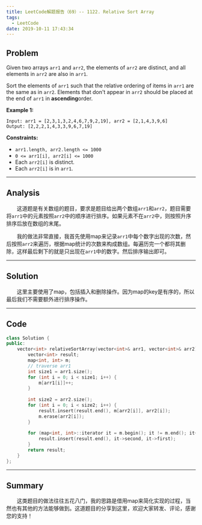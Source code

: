 ```yaml
---
title: LeetCode解题报告（69）-- 1122. Relative Sort Array
tags:
  - LeetCode
date: 2019-10-11 17:43:34
---
```


## Problem

Given two arrays `arr1` and `arr2`, the elements of `arr2` are distinct, and all elements in `arr2` are also in `arr1`.

Sort the elements of `arr1` such that the relative ordering of items in `arr1` are the same as in `arr2`.  Elements that don't appear in `arr2` should be placed at the end of `arr1` in **ascending**order.

<!-- more -->

**Example 1:**

```
Input: arr1 = [2,3,1,3,2,4,6,7,9,2,19], arr2 = [2,1,4,3,9,6]
Output: [2,2,2,1,4,3,3,9,6,7,19]
```

**Constraints:**

- `arr1.length, arr2.length <= 1000`
- `0 <= arr1[i], arr2[i] <= 1000`
- Each `arr2[i]` is distinct.
- Each `arr2[i]` is in `arr1`.

------

## Analysis

&emsp;&emsp;这道题是有关数组的题目，要求是题目给出两个数组`arr1`和`arr2`，题目需要将`arr1`中的元素按照`arr2`中的顺序进行排序。如果元素不在`arr2`中，则按照升序排序后放在数组的末尾。

&emsp;&emsp;我的做法非常直接，我首先使用map来记录`arr1`中每个数字出现的次数，然后按照`arr2`来遍历，根据map统计的次数来构成数组。每遍历完一个都将其删除，这样最后剩下的就是只出现在`arr1`中的数字。然后排序输出即可。

------

## Solution

&emsp;&emsp;这里主要使用了map，包括插入和删除操作。因为map的key是有序的，所以最后我们不需要额外进行排序操作。

------

## Code

```c++
class Solution {
public:
    vector<int> relativeSortArray(vector<int>& arr1, vector<int>& arr2) {
        vector<int> result;
        map<int, int> m;
        // traverse arr1
        int size1 = arr1.size();
        for (int i = 0; i < size1; i++) {
            m[arr1[i]]++;
        }
        
        int size2 = arr2.size();
        for (int i = 0; i < size2; i++) {
            result.insert(result.end(), m[arr2[i]], arr2[i]);
            m.erase(arr2[i]);
        }
        
        for (map<int, int>::iterator it = m.begin(); it != m.end(); it++) {
            result.insert(result.end(), it->second, it->first);
        }
        return result;
    }
};
```

------

## Summary

 &emsp;&emsp;这类题目的做法往往五花八门，我的思路是借用map来简化实现的过程，当然也有其他的方法能够做到。这道题目的分享到这里，欢迎大家转发、评论，感谢您的支持！